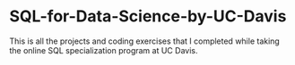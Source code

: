 # SQL-for-Data-Science-by-UC-Davis

This is all the projects and coding exercises that I completed while taking the online SQL specialization program at UC Davis.
